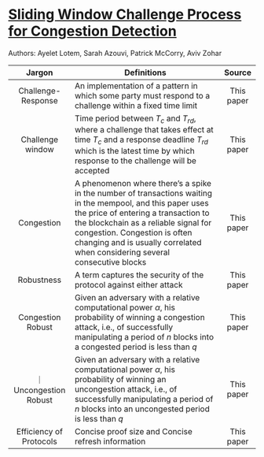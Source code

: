 # [Sliding Window Challenge Process for Congestion Detection](https://arxiv.org/abs/2201.09009)

Authors: Ayelet Lotem, Sarah Azouvi, Patrick McCorry, Aviv Zohar

|**Jargon**|**Definitions**|**Source**| 
|:------:|---------------------------|:-----:|
| Challenge-Response | An implementation of a pattern in which some party must respond to a challenge within a fixed time limit | This paper |
| Challenge window| Time period between $T_c$ and $T_{rd}$, where a challenge that takes effect at time $T_c$ and a response deadline $T_{rd}$ which is the latest time by which response to the challenge will be accepted| This paper |
| Congestion | A phenomenon where there’s a spike in the number of transactions waiting in the mempool, and this paper uses the price of entering a transaction to the blockchain as a reliable signal for congestion. Congestion is often changing and is usually correlated when considering several consecutive blocks | This paper |
| Robustness |  A term captures the security of the protocol against either attack | This paper |
| Congestion Robust | Given an adversary with a relative computational power $\alpha$, his probability of winning a congestion attack, i.e., of successfully manipulating a period of $n$ blocks into a congested period is less than $q$ | This paper |
｜ Uncongestion Robust | Given an adversary with a relative computational power $\alpha$, his probability of winning an uncongestion attack, i.e., of successfully manipulating a period of $n$ blocks into an uncongested period is less than $q$ | This paper |
| Efficiency of Protocols | Concise proof size and Concise refresh information | This paper |

